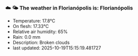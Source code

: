 ### ☁️ 🌤️  The weather in Florianópolis is: Florianópolis

- Temperature: 17.8°C
- On flesh: 17.33°C
- Relative air humidity: 65%
- Rain: 0.0 mm
- Description: Broken clouds
- last updated: 2025-10-19T15:15:19.481727
